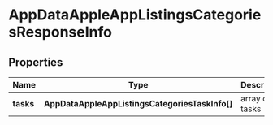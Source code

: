 # AppDataAppleAppListingsCategoriesResponseInfo

## Properties

| Name | Type | Description | Notes |
|------------ | ------------- | ------------- | -------------|
**tasks** | **AppDataAppleAppListingsCategoriesTaskInfo[]** | array of tasks |[optional]|